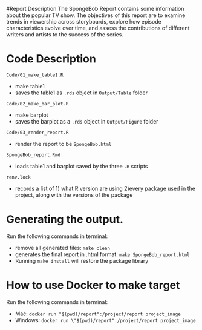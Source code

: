 #Report Description
The SpongeBob Report contains some information about the popular TV show. The objectives of this report are to 
examine trends in viewership across storyboards, explore how episode characteristics evolve over time, 
and assess the contributions of different writers and artists to the success of the series.


# Code Description
`Code/01_make_table1.R`
- make table1
- saves the table1 as `.rds` object in `Output/Table` folder

`Code/02_make_bar_plot.R`
- make barplot
- saves the barplot as a `.rds` object in `Output/Figure` folder

`Code/03_render_report.R`
- render the report to be `SpongeBob.html` 

`SpongeBob_report.Rmd`
- loads table1 and barplot saved by the three `.R` scripts

`renv.lock`
- records a list of 1) what R version are using 2)every package used in the project, along with the versions of the package


# Generating the output.
Run the following commands in terminal:
- remove all generated files: `make clean` 
- generates the final report in .html format: `make SpongeBob_report.html`
- Running `make install` will restore the package library


# How to use Docker to make target
Run the following commands in terminal:
- Mac: `docker run "$(pwd)/report":/project/report project_image`
- Windows: `docker run \"$(pwd)/report":/project/report project_image`












